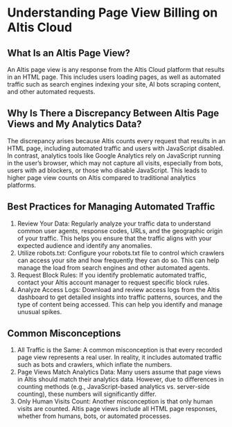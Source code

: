 # Understanding Page View Billing on Altis Cloud
## What Is an Altis Page View?
An Altis page view is any response from the Altis Cloud platform that results in an HTML page. This includes users loading pages, as well as automated traffic such as search engines indexing your site, AI bots scraping content, and other automated requests.

## Why Is There a Discrepancy Between Altis Page Views and My Analytics Data?
The discrepancy arises because Altis counts every request that results in an HTML page, including automated traffic and users with JavaScript disabled. In contrast, analytics tools like Google Analytics rely on JavaScript running in the user’s browser, which may not capture all visits, especially from bots, users with ad blockers, or those who disable JavaScript. This leads to higher page view counts on Altis compared to traditional analytics platforms.

## Best Practices for Managing Automated Traffic
1. Review Your Data: Regularly analyze your traffic data to understand common user agents, response codes, URLs, and the geographic origin of your traffic. This helps you ensure that the traffic aligns with your expected audience and identify any anomalies.
2. Utilize robots.txt: Configure your robots.txt file to control which crawlers can access your site and how frequently they can do so. This can help manage the load from search engines and other automated agents.
3. Request Block Rules: If you identify problematic automated traffic, contact your Altis account manager to request specific block rules.
4. Analyze Access Logs: Download and review access logs from the Altis dashboard to get detailed insights into traffic patterns, sources, and the type of content being accessed. This can help you identify and manage unusual spikes.


## Common Misconceptions
1. All Traffic is the Same: A common misconception is that every recorded page view represents a real user. In reality, it includes automated traffic such as bots and crawlers, which inflate the numbers.
2. Page Views Match Analytics Data: Many users assume that page views in Altis should match their analytics data. However, due to differences in counting methods (e.g., JavaScript-based analytics vs. server-side counting), these numbers will significantly differ.
3. Only Human Visits Count: Another misconception is that only human visits are counted. Altis page views include all HTML page responses, whether from humans, bots, or automated processes.